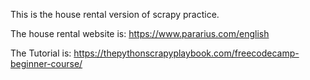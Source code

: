 This is the house rental version of scrapy practice. 

The house rental website is: https://www.pararius.com/english 

The Tutorial is: https://thepythonscrapyplaybook.com/freecodecamp-beginner-course/